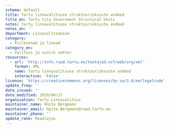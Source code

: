 ```yaml
---
schema: default
title: Tartu linnavalitsuse struktuuriüksuste andmed
title_en: Tartu City Government Structural Units
notes: Tartu linnavalitsuse struktuuriüksuste andmed
notes_en: ''
department: Linnavalitsemine
category:
  - Piirkonnad ja linnad
category_en:
  - Valitsus ja avalik sektor
resources:
  - url: 'http://info.raad.tartu.ee/tootajad.nsf/web/org/xml'
    format: XML
    name: Tartu linnavalitsuse struktuuriüksuste andmed
    interactive: 'False'
license: 'https://creativecommons.org/licenses/by-sa/3.0/ee/legalcode'
update_freq: ''
date_issued: ''
date_modified: 2019/04/17
organization: Tartu Linnavalitsus
maintainer_name: Hüite Bergmann
maintainer_email: Hyite.Bergmann@raad.tartu.ee
maintainer_phone: ''
update_rate: Reaalajas
---
```

